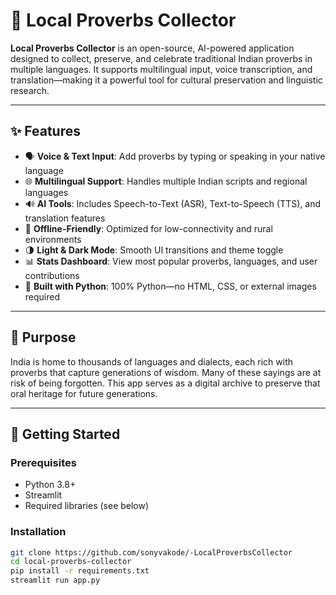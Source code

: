 # 🌾 Local Proverbs Collector

**Local Proverbs Collector** is an open-source, AI-powered application designed to collect, preserve, and celebrate traditional Indian proverbs in multiple languages. It supports multilingual input, voice transcription, and translation—making it a powerful tool for cultural preservation and linguistic research.

---

## ✨ Features

- 🗣️ **Voice & Text Input**: Add proverbs by typing or speaking in your native language  
- 🌐 **Multilingual Support**: Handles multiple Indian scripts and regional languages  
- 🔊 **AI Tools**: Includes Speech-to-Text (ASR), Text-to-Speech (TTS), and translation features  
- 📶 **Offline-Friendly**: Optimized for low-connectivity and rural environments  
- 🌗 **Light & Dark Mode**: Smooth UI transitions and theme toggle  
- 📊 **Stats Dashboard**: View most popular proverbs, languages, and user contributions  
- 🐍 **Built with Python**: 100% Python—no HTML, CSS, or external images required  

---

## 🎯 Purpose

India is home to thousands of languages and dialects, each rich with proverbs that capture generations of wisdom. Many of these sayings are at risk of being forgotten. This app serves as a digital archive to preserve that oral heritage for future generations.

---

## 🚀 Getting Started

### Prerequisites
- Python 3.8+
- Streamlit
- Required libraries (see below)

### Installation

```bash
git clone https://github.com/sonyvakode/-LocalProverbsCollector
cd local-proverbs-collector
pip install -r requirements.txt
streamlit run app.py
